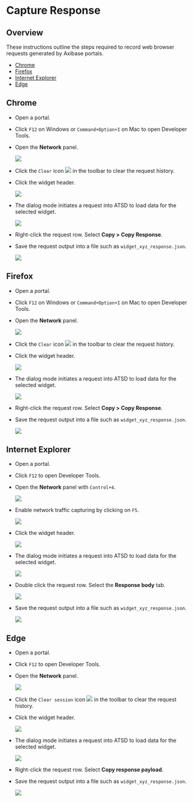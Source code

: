 # Capture Response

## Overview

These instructions outline the steps required to record web browser requests generated by Axibase portals.

* [Chrome](#chrome)
* [Firefox](#firefox)
* [Internet Explorer](#internet-explorer)
* [Edge](#edge)

## Chrome

* Open a portal.
* Click `F12` on Windows or `Command+Option+I` on Mac to open Developer Tools.
* Open the **Network** panel.

  ![](./images/network_panel.png)

* Click the `Clear` icon  ![](./images/clear_button.png)  in the toolbar to clear the request history.
* Click the widget header.

  ![](./images/widget_header.png)
  
* The dialog mode initiates a request into ATSD to load data for the selected widget.

  ![](./images/response_received.png)

* Right-click the request row. Select **Copy > Copy Response**.
* Save the request output into a file such as `widget_xyz_response.json`.

  ![](./images/copy_response.png)

## Firefox

* Open a portal.
* Click `F12` on Windows or `Command+Option+I` on Mac to open Developer Tools.
* Open the **Network** panel.

  ![](./images/network_panel_ff.png)

* Click the `Clear` icon  ![](./images/clear_button_ff.png)  in the toolbar to clear the request history.
* Click the widget header.

  ![](./images/widget_header_ff.png)
  
* The dialog mode initiates a request into ATSD to load data for the selected widget.

  ![](./images/response_received_ff.png)

* Right-click the request row. Select **Copy > Copy Response**.
* Save the request output into a file such as `widget_xyz_response.json`.

  ![](./images/copy_response_ff.png)

## Internet Explorer

* Open a portal.
* Click `F12` to open Developer Tools.
* Open the **Network** panel with `Control+4`.

  ![](./images/network_panel_ie.png)

* Enable network traffic capturing by clicking on `F5`.

  ![](./images/enable_traffic_capturing_ie.png)

* Click the widget header.

  ![](./images/widget_header.png)
  
* The dialog mode initiates a request into ATSD to load data for the selected widget.

  ![](./images/response_received_ie.png)

* Double click the request row. Select the **Response body** tab.

  ![](./images/open_details_ie.png)

* Save the request output into a file such as `widget_xyz_response.json`.

  ![](./images/copy_response_ie.png)

## Edge

* Open a portal.
* Click `F12` to open Developer Tools.
* Open the **Network** panel.

  ![](./images/network_panel_edge.png)

* Click the `Clear session` icon  ![](./images/clear_button_edge.png)  in the toolbar to clear the request history.

* Click the widget header.

  ![](./images/widget_header_edge.png)
  
* The dialog mode initiates a request into ATSD to load data for the selected widget.

  ![](./images/response_received_edge.png)

* Right-click the request row. Select **Copy response payload**.

* Save the request output into a file such as `widget_xyz_response.json`.

  ![](./images/copy_response_edge.png)
